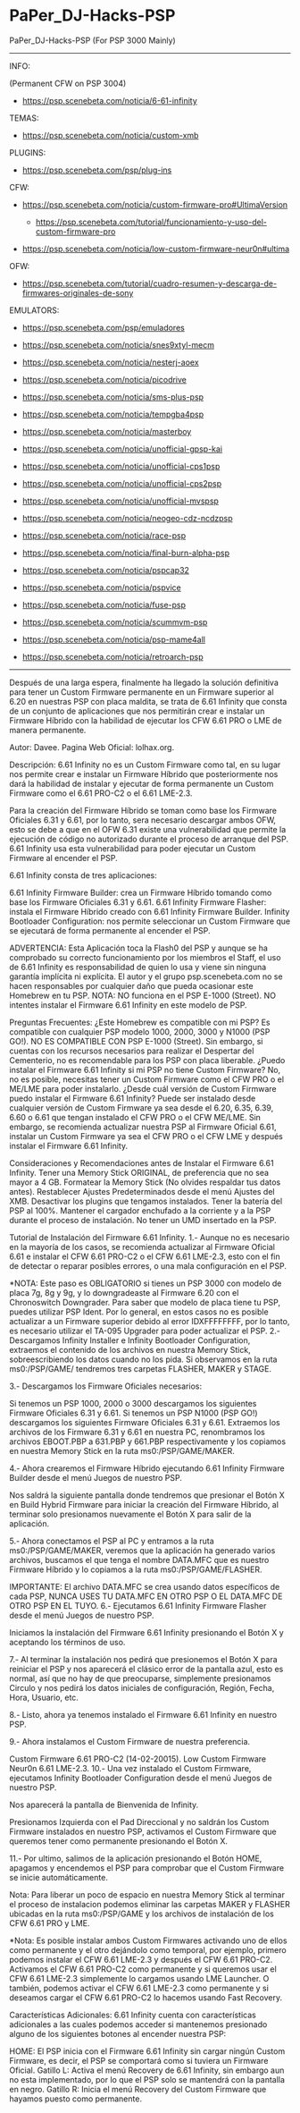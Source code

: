 # PaPer_DJ-Hacks-PSP
PaPer_DJ-Hacks-PSP (For PSP 3000 Mainly)

--------------------------------------------------------------

INFO:

(Permanent CFW on PSP 3004)
* https://psp.scenebeta.com/noticia/6-61-infinity

TEMAS:
* https://psp.scenebeta.com/noticia/custom-xmb

PLUGINS:
* https://psp.scenebeta.com/psp/plug-ins


CFW:
* https://psp.scenebeta.com/noticia/custom-firmware-pro#UltimaVersion
  * https://psp.scenebeta.com/tutorial/funcionamiento-y-uso-del-custom-firmware-pro

* https://psp.scenebeta.com/noticia/low-custom-firmware-neur0n#ultima

OFW:
* https://psp.scenebeta.com/tutorial/cuadro-resumen-y-descarga-de-firmwares-originales-de-sony

EMULATORS:

* https://psp.scenebeta.com/psp/emuladores


* https://psp.scenebeta.com/noticia/snes9xtyl-mecm
* https://psp.scenebeta.com/noticia/nesterj-aoex
* https://psp.scenebeta.com/noticia/picodrive
* https://psp.scenebeta.com/noticia/sms-plus-psp
* https://psp.scenebeta.com/noticia/tempgba4psp
* https://psp.scenebeta.com/noticia/masterboy
* https://psp.scenebeta.com/noticia/unofficial-gpsp-kai
* https://psp.scenebeta.com/noticia/unofficial-cps1psp
* https://psp.scenebeta.com/noticia/unofficial-cps2psp
* https://psp.scenebeta.com/noticia/unofficial-mvspsp
* https://psp.scenebeta.com/noticia/neogeo-cdz-ncdzpsp
* https://psp.scenebeta.com/noticia/race-psp
* https://psp.scenebeta.com/noticia/final-burn-alpha-psp


* https://psp.scenebeta.com/noticia/pspcap32
* https://psp.scenebeta.com/noticia/pspvice
* https://psp.scenebeta.com/noticia/fuse-psp
* https://psp.scenebeta.com/noticia/scummvm-psp


* https://psp.scenebeta.com/noticia/psp-mame4all
* https://psp.scenebeta.com/noticia/retroarch-psp

------------------------------------------------------------------------------------

Después de una larga espera, finalmente ha llegado la solución definitiva para tener un Custom Firmware permanente en un Firmware superior al 6.20 en nuestras PSP con placa maldita, se trata de 6.61 Infinity que consta de un conjunto de aplicaciones que nos permitirán crear e instalar un Firmware Híbrido con la habilidad de ejecutar los CFW 6.61 PRO o LME de manera permanente.

Autor: Davee.
Pagina Web Oficial: lolhax.org.

Descripción:
6.61 Infinity no es un Custom Firmware como tal, en su lugar nos permite crear e instalar un Firmware Híbrido que posteriormente nos dará la habilidad de instalar y ejecutar de forma permanente un Custom Firmware como el 6.61 PRO-C2 o el 6.61 LME-2.3.

Para la creación del Firmware Híbrido se toman como base los Firmware Oficiales 6.31 y 6.61, por lo tanto, sera necesario descargar ambos OFW, esto se debe a que en el OFW 6.31 existe una vulnerabilidad que permite la ejecución de código no autorizado durante el proceso de arranque del PSP. 6.61 Infinity usa esta vulnerabilidad para poder ejecutar un Custom Firmware al encender el PSP.

6.61 Infinity consta de tres aplicaciones:

6.61 Infinity Firmware Builder: crea un Firmware Híbrido tomando como base los Firmware Oficiales 6.31 y 6.61.
6.61 Infinity Firmware Flasher: instala el Firmware Híbrido creado con 6.61 Infinity Firmware Builder.
Infinity Bootloader Configuration: nos permite seleccionar un Custom Firmware que se ejecutará de forma permanente al encender el PSP.
 

ADVERTENCIA: Esta Aplicación toca la Flash0 del PSP y aunque se ha comprobado su correcto funcionamiento por los miembros el Staff, el uso de 6.61 Infinity es responsabilidad de quien lo usa y viene sin ninguna garantía implícita ni explícita. El autor y el grupo psp.scenebeta.com no se hacen responsables por cualquier daño que pueda ocasionar este Homebrew en tu PSP.
NOTA: NO funciona en el PSP E-1000 (Street). NO intentes instalar el Firmware 6.61 Infinity en este modelo de PSP.
 

Preguntas Frecuentes:
¿Este Homebrew es compatible con mi PSP?
Es compatible con cualquier PSP modelo 1000, 2000, 3000 y N1000 (PSP GO!). NO ES COMPATIBLE CON PSP E-1000 (Street). Sin embargo, si cuentas con los recursos necesarios para realizar el Despertar del Cementerio, no es recomendable para los PSP con placa liberable.
¿Puedo instalar el Firmware 6.61 Infinity si mi PSP no tiene Custom Firmware?
No, no es posible, necesitas tener un Custom Firmware como el CFW PRO o el ME/LME para poder instalarlo.
¿Desde cuál versión de Custom Firmware puedo instalar el Firmware 6.61 Infinity?
Puede ser instalado desde cualquier versión de Custom Firmware ya sea desde el 6.20, 6.35, 6.39, 6.60 o 6.61 que tengan instalado el CFW PRO o el CFW ME/LME. Sin embargo, se recomienda actualizar nuestra PSP al Firmware Oficial 6.61, instalar un Custom Firmware ya sea el CFW PRO o el CFW LME y después instalar el Firmware 6.61 Infinity.
 

Consideraciones y Recomendaciones antes de Instalar el Firmware 6.61 Infinity.
Tener una Memory Stick ORIGINAL, de preferencia que no sea mayor a 4 GB.
Formatear la Memory Stick (No olvides respaldar tus datos antes).
Restablecer Ajustes Predeterminados desde el menú Ajustes del XMB.
Desactivar los plugins que tengamos instalados.
Tener la batería del PSP al 100%.
Mantener el cargador enchufado a la corriente y a la PSP durante el proceso de instalación.
No tener un UMD insertado en la PSP.
 

Tutorial de Instalación del Firmware 6.61 Infinity.
1.- Aunque no es necesario en la mayoría de los casos, se recomienda actualizar al Firmware Oficial 6.61 e instalar el CFW 6.61 PRO-C2 o el CFW 6.61 LME-2.3, esto con el fin de detectar o reparar posibles errores, o una mala configuración en el PSP.

*NOTA: Este paso es OBLIGATORIO si tienes un PSP 3000 con modelo de placa 7g, 8g y 9g, y lo downgradeaste al Firmware 6.20 con el Chronoswitch Downgrader.
Para saber que modelo de placa tiene tu PSP, puedes utilizar PSP Ident.
Por lo general, en estos casos no es posible actualizar a un Firmware superior debido al error IDXFFFFFFFF, por lo tanto, es necesario utilizar el TA-095 Upgrader para poder actualizar el PSP.
2.- Descargamos Infinity Installer e Infinity Bootloader Configuration, extraemos el contenido de los archivos en nuestra Memory Stick, sobreescribiendo los datos cuando no los pida. Si observamos en la ruta ms0:/PSP/GAME/ tendremos tres carpetas FLASHER, MAKER y STAGE.



3.- Descargamos los Firmware Oficiales necesarios:

Si tenemos un PSP 1000, 2000 o 3000 descargamos los siguientes Firmware Oficiales 6.31 y 6.61.
Si tenemos un PSP N1000 (PSP GO!) descargamos los siguientes Firmware Oficiales 6.31 y 6.61.
Extraemos los archivos de los Firmware 6.31 y 6.61 en nuestra PC, renombramos los archivos EBOOT.PBP a 631.PBP y 661.PBP respectivamente y los copiamos en nuestra Memory Stick en la ruta ms0:/PSP/GAME/MAKER.


4.- Ahora crearemos el Firmware Híbrido ejecutando 6.61 Infinity Firmware Builder desde el menú Juegos de nuestro PSP.



Nos saldrá la siguiente pantalla donde tendremos que presionar el Botón X en Build Hybrid Firmware para iniciar la creación del Firmware Híbrido, al terminar solo presionamos nuevamente el Botón X para salir de la aplicación.


5.- Ahora conectamos el PSP al PC y entramos a la ruta ms0:/PSP/GAME/MAKER, veremos que la aplicación ha generado varios archivos, buscamos el que tenga el nombre DATA.MFC que es nuestro Firmware Híbrido y lo copiamos a la ruta ms0:/PSP/GAME/FLASHER.



IMPORTANTE: El archivo DATA.MFC se crea usando datos específicos de cada PSP, NUNCA USES TU DATA.MFC EN OTRO PSP O EL DATA.MFC DE OTRO PSP EN EL TUYO.
6.- Ejecutamos 6.61 Infinity Firmware Flasher desde el menú Juegos de nuestro PSP.



Iniciamos la instalación del Firmware 6.61 Infinity presionando el Botón X y aceptando los términos de uso.


7.- Al terminar la instalación nos pedirá que presionemos el Botón X para reiniciar el PSP y nos aparecerá el clásico error de la pantalla azul, esto es normal, así que no hay de que preocuparse, simplemente presionamos Circulo y nos pedirá los datos iniciales de configuración, Región, Fecha, Hora, Usuario, etc.



8.- Listo, ahora ya tenemos instalado el Firmware 6.61 Infinity en nuestro PSP.



9.- Ahora instalamos el Custom Firmware de nuestra preferencia.

Custom Firmware 6.61 PRO-C2 (14-02-20015).
Low Custom Firmware Neur0n 6.61 LME-2.3.
10.- Una vez instalado el Custom Firmware, ejecutamos Infinity Bootloader Configuration desde el menú Juegos de nuestro PSP.



Nos aparecerá la pantalla de Bienvenida de Infinity.


Presionamos Izquierda con el Pad Direccional y no saldrán los Custom Firmware instalados en nuestro PSP, activamos el Custom Firmware que queremos tener como permanente presionando el Botón X.


11.- Por ultimo, salimos de la aplicación presionando el Botón HOME, apagamos y encendemos el PSP para comprobar que el Custom Firmware se inicie automáticamente.

Nota: Para liberar un poco de espacio en nuestra Memory Stick al terminar el proceso de instalacion podemos eliminar las carpetas MAKER y FLASHER ubicadas en la ruta ms0:/PSP/GAME y los archivos de instalación de los CFW 6.61 PRO y LME.


*Nota: Es posible instalar ambos Custom Firmwares activando uno de ellos como permanente y el otro dejándolo como temporal, por ejemplo, primero podemos instalar el CFW 6.61 LME-2.3 y después el CFW 6.61 PRO-C2. Activamos el CFW 6.61 PRO-C2 como permanente y si queremos usar el CFW 6.61 LME-2.3 simplemente lo cargamos usando LME Launcher. O también, podemos activar el CFW 6.61 LME-2.3 como permanente y si deseamos cargar el CFW 6.61 PRO-C2 lo hacemos usando Fast Recovery.

 

Características Adicionales:
6.61 Infinity cuenta con características adicionales a las cuales podemos acceder si mantenemos presionado alguno de los siguientes botones al encender nuestra PSP:

HOME: El PSP inicia con el Firmware 6.61 Infinity sin cargar ningún Custom Firmware, es decir, el PSP se comportará como si tuviera un Firmware Oficial.
Gatillo L: Activa el menú Recovery de 6.61 Infinity, sin embargo aun no esta implementado, por lo que el PSP solo se mantendrá con la pantalla en negro.
Gatillo R: Inicia el menú Recovery del Custom Firmware que hayamos puesto como permanente.
